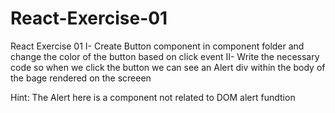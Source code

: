# React-Exercise-01
React Exercise 01
I- Create Button component in component folder and change the color of the button based on click event 
II- Write the necessary code so when we click the button we can see an Alert div within the body of the bage rendered on the screeen 

Hint: The Alert here is a component not related to DOM alert fundtion  
